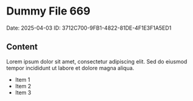 # Dummy File 669

Date: 2025-04-03
ID: 3712C700-9FB1-4822-81DE-4F1E3F1A5ED1

## Content

Lorem ipsum dolor sit amet, consectetur adipiscing elit.
Sed do eiusmod tempor incididunt ut labore et dolore magna aliqua.

* Item 1
* Item 2
* Item 3
